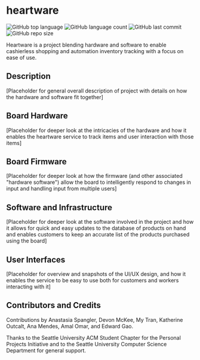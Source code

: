 #  heartware

![GitHub top language](https://img.shields.io/github/languages/top/charcalope/heartware?color=orange&style=flat-square) ![GitHub language count](https://img.shields.io/github/languages/count/charcalope/heartware?color=red&style=flat-square) ![GitHub last commit](https://img.shields.io/github/last-commit/charcalope/heartware?style=flat-square) ![GitHub repo size](https://img.shields.io/github/repo-size/charcalope/heartware?style=flat-square)

Heartware is a project blending hardware and software to enable cashierless shopping and automation inventory tracking with a focus on ease of use.

## Description

[Placeholder for general overall description of project with details on how the hardware and software fit together]

## Board Hardware 

[Placeholder for deeper look at the intricacies of the hardware and how it enables the heartware service to track items and user interaction with those items]

## Board Firmware

[Placeholder for deeper look at how the firmware (and other associated "hardware software") allow the board to intelligently respond to changes in input and handling input from multiple users]

## Software and Infrastructure

[Placeholder for deeper look at the software involved in the project and how it allows for quick and easy updates to the database of products on hand and enables customers to keep an accurate list of the products purchased using the board]

## User Interfaces

[Placeholder for overview and snapshots of the UI/UX design, and how it enables the service to be easy to use both for customers and workers interacting with it]

## Contributors and Credits

Contributions by Anastasia Spangler, Devon McKee, My Tran, Katherine Outcalt, Ana Mendes, Amal Omar, and Edward Gao.

Thanks to the Seattle University ACM Student Chapter for the Personal Projects Initiative and to the Seattle University Computer Science Department for general support.
